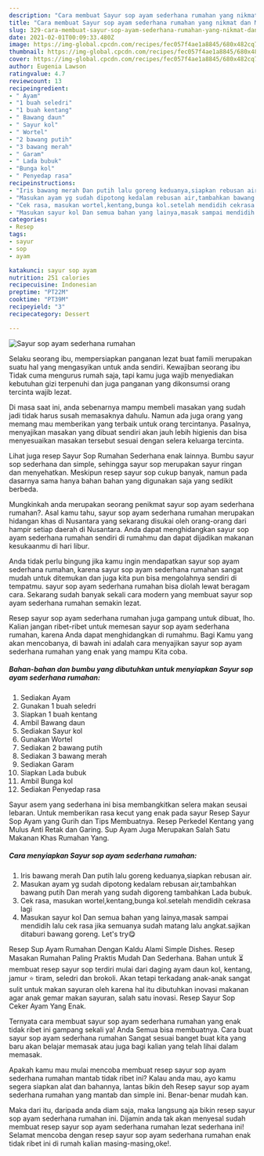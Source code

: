 ```yaml
---
description: "Cara membuat Sayur sop ayam sederhana rumahan yang nikmat dan Mudah Dibuat"
title: "Cara membuat Sayur sop ayam sederhana rumahan yang nikmat dan Mudah Dibuat"
slug: 329-cara-membuat-sayur-sop-ayam-sederhana-rumahan-yang-nikmat-dan-mudah-dibuat
date: 2021-02-01T00:09:33.480Z
image: https://img-global.cpcdn.com/recipes/fec057f4ae1a8845/680x482cq70/sayur-sop-ayam-sederhana-rumahan-foto-resep-utama.jpg
thumbnail: https://img-global.cpcdn.com/recipes/fec057f4ae1a8845/680x482cq70/sayur-sop-ayam-sederhana-rumahan-foto-resep-utama.jpg
cover: https://img-global.cpcdn.com/recipes/fec057f4ae1a8845/680x482cq70/sayur-sop-ayam-sederhana-rumahan-foto-resep-utama.jpg
author: Eugenia Lawson
ratingvalue: 4.7
reviewcount: 13
recipeingredient:
- " Ayam"
- "1 buah seledri"
- "1 buah kentang"
- " Bawang daun"
- " Sayur kol"
- " Wortel"
- "2 bawang putih"
- "3 bawang merah"
- " Garam"
- " Lada bubuk"
- "Bunga kol"
- " Penyedap rasa"
recipeinstructions:
- "Iris bawang merah Dan putih lalu goreng keduanya,siapkan rebusan air."
- "Masukan ayam yg sudah dipotong kedalam rebusan air,tambahkan bawang putih Dan merah yang sudah digoreng tambahkan Lada bubuk."
- "Cek rasa, masukan wortel,kentang,bunga kol.setelah mendidih cekrasa lagi"
- "Masukan sayur kol Dan semua bahan yang lainya,masak sampai mendidih lalu cek rasa jika semuanya sudah matang lalu angkat.sajikan ditaburi bawang goreng. Let&#39;s try😋"
categories:
- Resep
tags:
- sayur
- sop
- ayam

katakunci: sayur sop ayam 
nutrition: 251 calories
recipecuisine: Indonesian
preptime: "PT22M"
cooktime: "PT39M"
recipeyield: "3"
recipecategory: Dessert

---
```



![Sayur sop ayam sederhana rumahan](https://img-global.cpcdn.com/recipes/fec057f4ae1a8845/680x482cq70/sayur-sop-ayam-sederhana-rumahan-foto-resep-utama.jpg)

Selaku seorang ibu, mempersiapkan panganan lezat buat famili merupakan suatu hal yang mengasyikan untuk anda sendiri. Kewajiban seorang ibu Tidak cuma mengurus rumah saja, tapi kamu juga wajib menyediakan kebutuhan gizi terpenuhi dan juga panganan yang dikonsumsi orang tercinta wajib lezat.

Di masa  saat ini, anda sebenarnya mampu membeli masakan yang sudah jadi tidak harus susah memasaknya dahulu. Namun ada juga orang yang memang mau memberikan yang terbaik untuk orang tercintanya. Pasalnya, menyajikan masakan yang dibuat sendiri akan jauh lebih higienis dan bisa menyesuaikan masakan tersebut sesuai dengan selera keluarga tercinta. 

Lihat juga resep Sayur Sop Rumahan Sederhana enak lainnya. Bumbu sayur sop sederhana dan simple, sehingga sayur sop merupakan sayur ringan dan menyehatkan. Meskipun resep sayur sop cukup banyak, namun pada dasarnya sama hanya bahan bahan yang digunakan saja yang sedikit berbeda.

Mungkinkah anda merupakan seorang penikmat sayur sop ayam sederhana rumahan?. Asal kamu tahu, sayur sop ayam sederhana rumahan merupakan hidangan khas di Nusantara yang sekarang disukai oleh orang-orang dari hampir setiap daerah di Nusantara. Anda dapat menghidangkan sayur sop ayam sederhana rumahan sendiri di rumahmu dan dapat dijadikan makanan kesukaanmu di hari libur.

Anda tidak perlu bingung jika kamu ingin mendapatkan sayur sop ayam sederhana rumahan, karena sayur sop ayam sederhana rumahan sangat mudah untuk ditemukan dan juga kita pun bisa mengolahnya sendiri di tempatmu. sayur sop ayam sederhana rumahan bisa diolah lewat beragam cara. Sekarang sudah banyak sekali cara modern yang membuat sayur sop ayam sederhana rumahan semakin lezat.

Resep sayur sop ayam sederhana rumahan juga gampang untuk dibuat, lho. Kalian jangan ribet-ribet untuk memesan sayur sop ayam sederhana rumahan, karena Anda dapat menghidangkan di rumahmu. Bagi Kamu yang akan mencobanya, di bawah ini adalah cara menyajikan sayur sop ayam sederhana rumahan yang enak yang mampu Kita coba.

<!--inarticleads1-->

##### Bahan-bahan dan bumbu yang dibutuhkan untuk menyiapkan Sayur sop ayam sederhana rumahan:

1. Sediakan  Ayam
1. Gunakan 1 buah seledri
1. Siapkan 1 buah kentang
1. Ambil  Bawang daun
1. Sediakan  Sayur kol
1. Gunakan  Wortel
1. Sediakan 2 bawang putih
1. Sediakan 3 bawang merah
1. Sediakan  Garam
1. Siapkan  Lada bubuk
1. Ambil Bunga kol
1. Sediakan  Penyedap rasa


Sayur asem yang sederhana ini bisa membangkitkan selera makan seusai lebaran. Untuk memberikan rasa kecut yang enak pada sayur Resep Sayur Sop Ayam yang Gurih dan Tips Membuatnya. Resep Perkedel Kentang yang Mulus Anti Retak dan Garing. Sup Ayam Juga Merupakan Salah Satu Makanan Khas Rumahan Yang. 

<!--inarticleads2-->

##### Cara menyiapkan Sayur sop ayam sederhana rumahan:

1. Iris bawang merah Dan putih lalu goreng keduanya,siapkan rebusan air.
1. Masukan ayam yg sudah dipotong kedalam rebusan air,tambahkan bawang putih Dan merah yang sudah digoreng tambahkan Lada bubuk.
1. Cek rasa, masukan wortel,kentang,bunga kol.setelah mendidih cekrasa lagi
1. Masukan sayur kol Dan semua bahan yang lainya,masak sampai mendidih lalu cek rasa jika semuanya sudah matang lalu angkat.sajikan ditaburi bawang goreng. Let&#39;s try😋


Resep Sup Ayam Rumahan Dengan Kaldu Alami Simple Dishes. Resep Masakan Rumahan Paling Praktis Mudah Dan Sederhana. Bahan untuk ⏳ membuat resep sayur sop terdiri mulai dari daging ayam daun kol, kentang, jamur ⭐ tiram, seledri dan brokoli. Akan tetapi terkadang anak-anak sangat sulit untuk makan sayuran oleh karena hal itu dibutuhkan inovasi makanan agar anak gemar makan sayuran, salah satu inovasi. Resep Sayur Sop Ceker Ayam Yang Enak. 

Ternyata cara membuat sayur sop ayam sederhana rumahan yang enak tidak ribet ini gampang sekali ya! Anda Semua bisa membuatnya. Cara buat sayur sop ayam sederhana rumahan Sangat sesuai banget buat kita yang baru akan belajar memasak atau juga bagi kalian yang telah lihai dalam memasak.

Apakah kamu mau mulai mencoba membuat resep sayur sop ayam sederhana rumahan mantab tidak ribet ini? Kalau anda mau, ayo kamu segera siapkan alat dan bahannya, lantas bikin deh Resep sayur sop ayam sederhana rumahan yang mantab dan simple ini. Benar-benar mudah kan. 

Maka dari itu, daripada anda diam saja, maka langsung aja bikin resep sayur sop ayam sederhana rumahan ini. Dijamin anda tak akan menyesal sudah membuat resep sayur sop ayam sederhana rumahan lezat sederhana ini! Selamat mencoba dengan resep sayur sop ayam sederhana rumahan enak tidak ribet ini di rumah kalian masing-masing,oke!.

